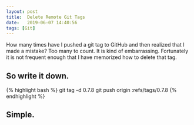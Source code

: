 ```yaml
---
layout: post
title:  Delete Remote Git Tags
date:   2019-06-07 14:40:56
tags: [Git]
---
```


How many times have I pushed a git tag to GitHub and then realized that I made a
mistake? Too many to count. It is kind of embarrassing. Fortunately it is not frequent
enough that I have memorized how to delete that tag.

So write it down.
-----------------

{% highlight bash %}
git tag -d 0.7.8
git push origin :refs/tags/0.7.8
{% endhighlight %}

Simple.
-------
